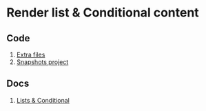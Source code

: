 # Render list & Conditional content

## Code

1. [Extra files](./Section_5_React_State_Working_with_Events/extra-files)
2. [Snapshots project](https://github.com/academind/react-complete-guide-code/tree/05-rendering-lists-conditional-content)

## Docs

1. [Lists & Conditional](List&Condicional.md)
